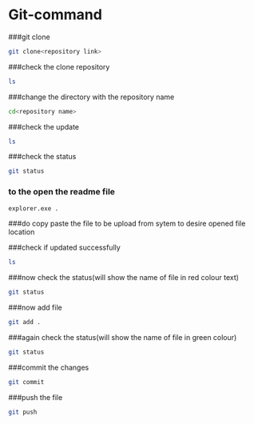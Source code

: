 # Git-command

###git clone
```bash
git clone<repository link>
```

###check the clone repository
```bash
ls
```

###change the directory with the repository name
```bash
cd<repository name>
```

###check the update
```bash 
ls
```

###check the status
```bash 
git status
```

### to the open the readme file
```bash
explorer.exe .
```

###do copy paste the file to be upload from sytem to desire opened file location

###check if updated successfully
```bash
ls
```

###now check the status(will show the name of file in red colour text)
```bash
git status
```

###now add file
```bash
git add .
```

###again check the status(will show the name of file in green colour)
```bash 
git status
```

###commit the changes
```bash
git commit
```

###push the file
```bash
git push
```


